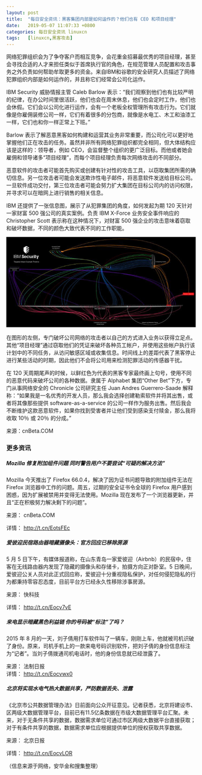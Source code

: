 ```yaml
---
layout: post
title:	"每日安全资讯：黑客集团内部是如何运作的？他们也有 CEO 和项目经理"
date:	2019-05-07 11:07:33 +0800 
categories:	每日安全资讯 linuxcn 
tags:	[linuxcn,黑客攻击]
---
```



网络犯罪组织会为了争夺客户而相互竞争，会花重金招募最优秀的项目经理，甚至会寻找合适的人才来担任类似于首席执行官的角色，在规范管理人员配置和攻击事务之外负责如何帮助牟取更多的资金。来自IBM和谷歌的安全研究人员描述了网络犯罪组织内部是如何运作的，并且称它们经常会公司化运作。


IBM Security 威胁情报主管 Caleb Barlow 表示：“我们观察到他们也有比较严明的纪律，在办公时间里很活跃，他们也会在周末休息，他们也会定时工作，他们也会休假。它们会以公司化进行运作，会有一个老板全权管理所有攻击行为。它们就像是你雇佣装修公司一样，它们有着很多的分包商，就像是水电工、木工和油漆工一样，它们也和你一样正常上下班。”


Barlow 表示了解恶意黑客如何构建和运营其业务非常重要，而公司化可以更好地掌握他们正在攻击的任务。虽然并非所有网络犯罪组织都完全相同，但大体结构应该是这样的：领导者，例如 CEO，会监督整个组织的更广泛目标。而他或者她会雇佣和领导诸多“项目经理”，而每个项目经理负责每次网络攻击的不同部分。


恶意软件的攻击者可能首先购买或创建有针对性的攻击工具，以窃取集团所需的确切信息。另一位攻击者可能会发送欺诈性电子邮件，将恶意软件发送给目标公司。一旦软件成功交付，第三位攻击者可能会努力扩大集团在目标公司内的访问权限，并寻求可以在暗网上进行销售的相关信息。


IBM 还提供了一张信息图，展示了从犯罪集团的角度，如何发起为期 120 天针对一家财富 500 强公司的真实案例。负责 IBM X-Force 业务安全事件响应的 Christopher Scott 表示称在这种情况下，对财富 500 强企业的攻击意味着窃取和破坏数据，不同的颜色大致代表不同的工作职能。


![](/Asserts/Images/album/201905/07/110643e88plaw67xe8elzr.jpg)


在图形的左侧，专门破坏公司网络的攻击者以自己的方式进入业务以获得立足点。其他“项目经理”通过窃取他们的凭证来破坏各种员工帐户，并使用这些帐户执行该计划中的不同任务，从访问敏感区域或收集信息。时间线上的差距代表了黑客停止进行某些活动的时期，因此他们不会将公司用来检测犯罪活动的传感器干扰。


在 120 天周期尾声的时候，以鲜红色为代表的黑客专家最终画上句号，使用不同的恶意代码来破坏公司的各种数据。隶属于 Alphabet 集团“Other Bet”下方，专门从事网络安全的 Chronicle 公司研究主任 Juan Andres Guerrero-Saade 解释称：“如果我是一名优秀的开发人员，那么我会选择创建勒索软件并将其出售，或者将其像那些提供 software-as-a-service 的公司一样作为服务出售。然后我会不断维护这款恶意软件，如果你找到受害者并让他们受到感染支付赎金，那么我将收取 10％ 或 20％ 的分成。”


来源：cnBeta.COM


### 更多资讯


##### Mozilla 修复附加组件问题 同时警告用户不要尝试“可疑的解决方法”


Mozilla 今天推出了 Firefox 66.0.4，解决了因为证书问题导致的附加组件无法在 Firefox 浏览器中工作的问题。周五，过期的安全证书令全球的 Firefox 用户感到困惑，因为扩展被禁用并变得无法使用。Mozilla 现在发布了一个浏览器更新，并且“正在积极努力解决剩下的问题”。


来源： cnBeta.COM


详情： <http://t.cn/EotsFEc> 


##### 爱彼迎民宿路由器暗藏摄像头：官方回应已移除房源


5 月 5 日下午，有媒体报道称，在山东青岛一家爱彼迎（Airbnb）的民宿中，住客在无线路由器内发现了隐藏的摄像头和存储卡，拍摄方向正对卧室。5 日晚间，爱彼迎公关人员对此正式回应称，爱彼迎十分重视隐私保护，对任何侵犯隐私的行为都秉持零容忍态度，目前平台方已经永久性移除涉事房源。


来源： 快科技


详情： <http://t.cn/Eocv7vE> 


##### 来电显示暗藏黑色利益链 你的号码被“标注”了吗？


2015 年 8 月的一天，刘子倩用打车软件叫了一辆车，刚刚上车，他就被司机识破了身份。原来，司机手机上的一款来电号码识别软件，把刘子倩的身份信息标注为“记者”。当刘子倩拨通司机电话时，他的身份信息就已经泄露了。


来源： 法制日报  
详情： <http://t.cn/Eocvwx0> 


##### 北京将实现水电气热大数据共享，严防数据丢失、泄露


《北京市公共数据管理办法》日前面向公众开征意见。记者获悉，北京将建设市、区两级大数据管理平台，目前已有11.5亿条数据在市级大数据管理平台汇聚。未来，对于无条件共享的数据，数据需求单位可通过市区两级大数据平台直接获取；对于有条件共享的数据，数据需求单位应根据提供单位的授权获取共享数据。


来源： 北京日报


详情： <http://t.cn/EocvLOR> 


（信息来源于网络，安华金和搜集整理）
